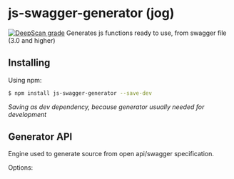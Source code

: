 # js-swagger-generator (jog)
[![DeepScan grade](https://deepscan.io/api/teams/5441/projects/7228/branches/69523/badge/grade.svg)](https://deepscan.io/dashboard#view=project&tid=5441&pid=7228&bid=69523)
Generates js functions ready to use, from swagger file (3.0 and higher)

## Installing

Using npm:
```bash
$ npm install js-swagger-generator --save-dev
```
*Saving as dev dependency, because generator usually needed for development* 

## Generator API

Engine used to generate source from open api/swagger specification. 
 
Options:

